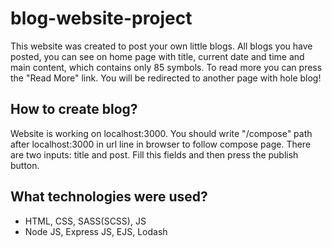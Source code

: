 # blog-website-project
This website was created to post your own little blogs. All blogs you have posted, you can see on home page with title, current date and time and main content, which contains only 85 symbols. To read more you can press the "Read More" link. 
You will be redirected to another page with hole blog!

## How to create blog?
Website is working on localhost:3000. You should write "/compose" path after localhost:3000 in url line in browser to follow compose page. There are two inputs: title and post. Fill this fields and then press the publish button.

## What technologies were used?
* HTML, CSS, SASS(SCSS), JS
* Node JS, Express JS, EJS, Lodash
